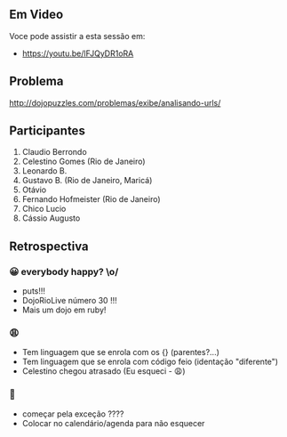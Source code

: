 ## Em Video
Voce pode assistir a esta sessão em:
* https://youtu.be/lFJQyDR1oRA

## Problema
http://dojopuzzles.com/problemas/exibe/analisando-urls/

## Participantes

1. Claudio Berrondo
2. Celestino Gomes (Rio de Janeiro)
3. Leonardo B.
4. Gustavo B. (Rio de Janeiro, Maricá)
5. Otávio
6. Fernando Hofmeister (Rio de Janeiro)
7. Chico Lucio
8. Cássio Augusto

## Retrospectiva

### 😀 everybody happy? \o/

- puts!!!
- DojoRioLive número 30 !!!
- Mais um dojo em ruby!

### 😩

- Tem linguagem que se enrola com os {} (parentes?...)
- Tem linguagem que se enrola com código feio (identação "diferente")
- Celestino chegou atrasado (Eu esqueci - 😩)

### 🤫

- começar pela exceção ????
- Colocar no calendário/agenda para não esquecer